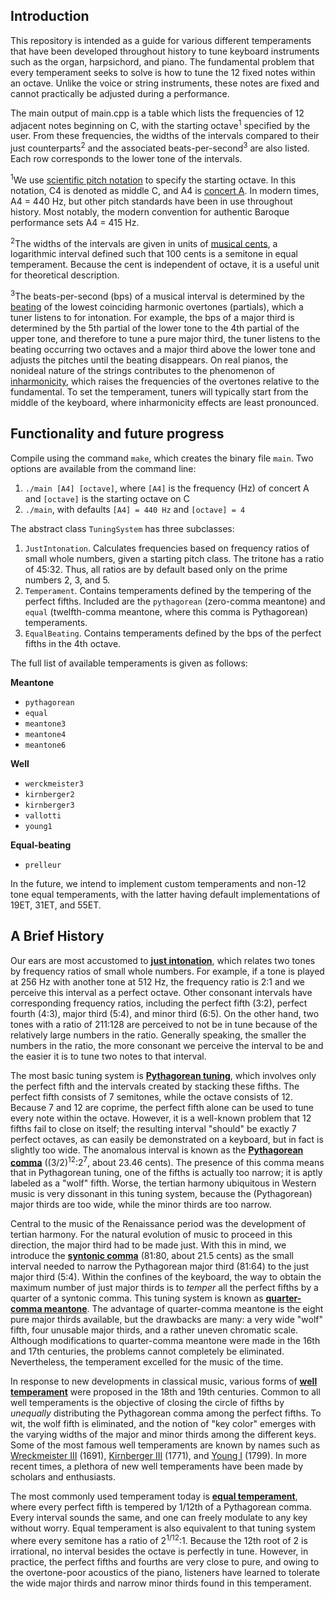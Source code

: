 ## Introduction

This repository is intended as a guide for various different temperaments that have been developed throughout history to tune keyboard instruments such as the organ, harpsichord, and piano. The fundamental problem that every temperament seeks to solve is how to tune the 12 fixed notes within an octave. Unlike the voice or string instruments, these notes are fixed and cannot practically be adjusted during a performance.

The main output of main.cpp is a table which lists the frequencies of 12 adjacent notes beginning on C, with the starting octave<sup>1</sup> specified by the user. From these frequencies, the widths of the intervals compared to their just counterparts<sup>2</sup> and the associated beats-per-second<sup>3</sup> are also listed. Each row corresponds to the lower tone of the intervals.

<sup>1</sup>We use [scientific pitch notation](https://en.wikipedia.org/wiki/Scientific_pitch_notation) to specify the starting octave. In this notation, C4 is denoted as middle C, and A4 is [concert A](https://en.wikipedia.org/wiki/Concert_pitch). In modern times, A4 = 440 Hz, but other pitch standards have been in use throughout history. Most notably, the modern convention for authentic Baroque performance sets A4 = 415 Hz.

<sup>2</sup>The widths of the intervals are given in units of [musical cents](https://en.wikipedia.org/wiki/Cent_(music)), a logarithmic interval defined such that 100 cents is a semitone in equal temperament. Because the cent is independent of octave, it is a useful unit for theoretical description.

<sup>3</sup>The beats-per-second (bps) of a musical interval is determined by the [beating](https://en.wikipedia.org/wiki/Beat_(acoustics)) of the lowest coinciding harmonic overtones (partials), which a tuner listens to for intonation. For example, the bps of a major third is determined by the 5th partial of the lower tone to the 4th partial of the upper tone, and therefore to tune a pure major third, the tuner listens to the beating occurring two octaves and a major third above the lower tone and adjusts the pitches until the beating disappears. On real pianos, the nonideal nature of the strings contributes to the phenomenon of [inharmonicity](https://en.wikipedia.org/wiki/Inharmonicity), which raises the frequencies of the overtones relative to the fundamental. To set the temperament, tuners will typically start from the middle of the keyboard, where inharmonicity effects are least pronounced. 

## Functionality and future progress
Compile using the command ```make```, which creates the binary file ```main```. Two options are available from the command line:

1. ```./main [A4] [octave]```, where ```[A4]``` is the frequency (Hz) of concert A and ```[octave]``` is the starting octave on C
2. ```./main```, with defaults ```[A4] = 440 Hz``` and ```[octave] = 4```

The abstract class ```TuningSystem``` has three subclasses:

1. ```JustIntonation```. Calculates frequencies based on frequency ratios of small whole numbers, given a starting pitch class. The tritone has a ratio of 45:32. Thus, all ratios are by default based only on the prime numbers 2, 3, and 5.
2. ```Temperament```. Contains temperaments defined by the tempering of the perfect fifths. Included are the ```pythagorean``` (zero-comma meantone) and ```equal``` (twelfth-comma meantone, where this comma is Pythagorean) temperaments.
3. ```EqualBeating```. Contains temperaments defined by the bps of the perfect fifths in the 4th octave.

The full list of available temperaments is given as follows:

**Meantone**
* ```pythagorean```
* ```equal```
* ```meantone3```
* ```meantone4```
* ```meantone6```

**Well**
* ```werckmeister3```
* ```kirnberger2```
* ```kirnberger3```
* ```vallotti```
* ```young1```

**Equal-beating**
* ```prelleur```

In the future, we intend to implement custom temperaments and non-12 tone equal temperaments, with the latter having default implementations of 19ET, 31ET, and 55ET. 

## A Brief History

Our ears are most accustomed to [**just intonation**](https://en.wikipedia.org/wiki/Just_intonation), which relates two tones by frequency ratios of small whole numbers. For example, if a tone is played at 256 Hz with another tone at 512 Hz, the frequency ratio is 2:1 and we perceive this interval as a perfect octave. Other consonant intervals have corresponding frequency ratios, including the perfect fifth (3:2), perfect fourth (4:3), major third (5:4), and minor third (6:5). On the other hand, two tones with a ratio of 211:128 are perceived to not be in tune because of the relatively large numbers in the ratio. Generally speaking, the smaller the numbers in the ratio, the more consonant we perceive the interval to be and the easier it is to tune two notes to that interval.

The most basic tuning system is [**Pythagorean tuning**](https://en.wikipedia.org/wiki/Pythagorean_tuning), which involves only the perfect fifth and the intervals created by stacking these fifths. The perfect fifth consists of 7 semitones, while the octave consists of 12. Because 7 and 12 are coprime, the perfect fifth alone can be used to tune every note within the octave. However, it is a well-known problem that 12 fifths fail to close on itself; the resulting interval "should" be exactly 7 perfect octaves, as can easily be demonstrated on a keyboard, but in fact is slightly too wide. The anomalous interval is known as the [**Pythagorean comma**](https://en.wikipedia.org/wiki/Pythagorean_comma) ((3/2)<sup>12</sup>:2<sup>7</sup>, about 23.46 cents). The presence of this comma means that in Pythagorean tuning, one of the fifths is actually too narrow; it is aptly labeled as a "wolf" fifth. Worse, the tertian harmony ubiquitous in Western music is very dissonant in this tuning system, because the (Pythagorean) major thirds are too wide, while the minor thirds are too narrow.

Central to the music of the Renaissance period was the development of tertian harmony. For the natural evolution of music to proceed in this direction, the major third had to be made just. With this in mind, we introduce the [**syntonic comma**](https://en.wikipedia.org/wiki/Syntonic_comma) (81:80, about 21.5 cents) as the small interval needed to narrow the Pythagorean major third (81:64) to the just major third (5:4). Within the confines of the keyboard, the way to obtain the maximum number of just major thirds is to *temper* all the perfect fifths by a quarter of a syntonic comma. This tuning system is known as [**quarter-comma meantone**](https://en.wikipedia.org/wiki/Quarter-comma_meantone). The advantage of quarter-comma meantone is the eight pure major thirds available, but the drawbacks are many: a very wide "wolf" fifth, four unusable major thirds, and a rather uneven chromatic scale. Although modifications to quarter-comma meantone were made in the 16th and 17th centuries, the problems cannot completely be eliminated. Nevertheless, the temperament excelled for the music of the time.

In response to new developments in classical music, various forms of [**well temperament**](https://en.wikipedia.org/wiki/Well_temperament) were proposed in the 18th and 19th centuries. Common to all well temperaments is the objective of closing the circle of fifths by *unequally* distributing the Pythagorean comma among the perfect fifths. To wit, the wolf fifth is eliminated, and the notion of "key color" emerges with the varying widths of the major and minor thirds among the different keys. Some of the most famous well temperaments are known by names such as [Wreckmeister III](https://en.wikipedia.org/wiki/Werckmeister_temperament) (1691), [Kirnberger III](https://en.wikipedia.org/wiki/Kirnberger_temperament) (1771), and [Young I](https://en.wikipedia.org/wiki/Young_temperament) (1799). In more recent times, a plethora of new well temperaments have been made by scholars and enthusiasts.

The most commonly used temperament today is [**equal temperament**](https://en.wikipedia.org/wiki/Equal_temperament), where every perfect fifth is tempered by 1/12th of a Pythagorean comma. Every interval sounds the same, and one can freely modulate to any key without worry. Equal temperament is also equivalent to that tuning system where every semitone has a ratio of 2<sup>1/12</sup>:1. Because the 12th root of 2 is irrational, no interval besides the octave is perfectly in tune. However, in practice, the perfect fifths and fourths are very close to pure, and owing to the overtone-poor acoustics of the piano, listeners have learned to tolerate the wide major thirds and narrow minor thirds found in this temperament.
